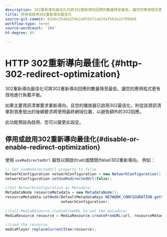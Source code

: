 ```yaml
---
description: 302重新導向最佳化可將302重新導向回應的數量降至最低，讓您的應用程式更有效地進行負載平衡。
title: 停用或啟用302重新導向最佳化
source-git-commit: 02ebc3548a254b2a6554f1ab34afbb3ea5f09bb8
workflow-type: tm+mt
source-wordcount: '104'
ht-degree: 0%

---
```


# HTTP 302重新導向最佳化 {#http-302-redirect-optimization}

302重新導向最佳化可將302重新導向回應的數量降至最低，讓您的應用程式更有效地進行負載平衡。

如果主要資訊清單要求重新導向，且您的播放器已啟用302最佳化，則從該資訊清單對資產發出的後續要求將使用最終網域位置，以避免額外的302回應。

此功能預設為啟用，您可以變更此設定。

## 停用或啟用302重新導向最佳化{#disable-or-enable-redirect-optimization}

使用 `useRedirectedUrl` 屬性以開啟(true)或關閉(false)302重新導向。
例如：

```java
// Set useRedirectedUrl property to false 
NetworkConfiguration networkConfiguration = new NetworkConfiguration(); 
networkConfiguration.setUseRedirectedUrl(false); 
 
//Set NetworkConfiguration as Metadata: 
MetadataNode resourceMetadata = new MetadataNode();  
resourceMetadata.setNode(DefaultMetadataKeys.NETWORK_CONFIGURATION.getValue(),  
                         networkConfiguration); 
 
//Call MediaResource.createFromURL to set the metadata: 
MediaResource resource = MediaResource.createFromURL(url, resourceMetadata); 
  
//Load the resource 
mediaPlayer.replaceCurrentItem(resource);
```
